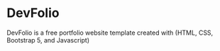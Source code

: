 # DevFolio
DevFolio is a free portfolio website template created with (HTML, CSS, Bootstrap 5, and Javascript)
